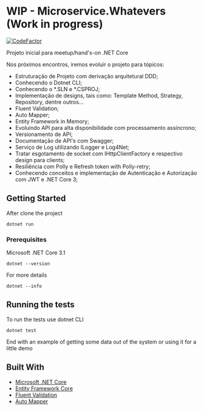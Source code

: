 # WIP - Microservice.Whatevers (Work in progress) 

[![CodeFactor](https://www.codefactor.io/repository/github/antoniofalcao/microservice.whatevers/badge/master)](https://www.codefactor.io/repository/github/antoniofalcao/microservice.whatevers/overview/master)

Projeto inicial para meetup/hand's-on .NET Core 

Nos próximos encontros, iremos evoluir o projeto para tópicos:

- Estruturação de Projeto com derivação arquitetural DDD;
- Conhecendo o Dotnet CLI;
- Conhecendo o *.SLN e *.CSPROJ;
- Implementação de designs, tais como: Template Method, Strategy, Repository, dentre outros... 
- Fluent Validation;
- Auto Mapper;
- Entity Framework in Memory;
- Evoluindo API para alta disponibilidade com processamento assíncrono;
- Versionamento de API;
- Documentação de API's com Swagger;
- Serviço de Log utilizando ILogger e Log4Net;
- Tratar esgotamento de socket com IHttpClientFactory e respectivo design para clients;
- Resiliência com Polly e Refresh token with Polly-retry;
- Conhecendo conceitos e implementação de Autenticação e Autorização com JWT e .NET Core 3;

## Getting Started

After clone the project 

```
dotnet run
```
### Prerequisites

Microsoft .NET Core 3.1

```
dotnet --version
```
For more details

```
dotnet --info
```
## Running the tests

To run the tests use dotnet CLI

```
dotnet test
```
End with an example of getting some data out of the system or using it for a little demo

## Built With

* [Microsoft .NET Core](https://dotnet.microsoft.com/)
* [Entity Framework Core](https://docs.microsoft.com/en-us/ef/#pivot=efcore) 
* [Fluent Validation](https://fluentvalidation.net/) 
* [Auto Mapper](https://automapper.org/) 
